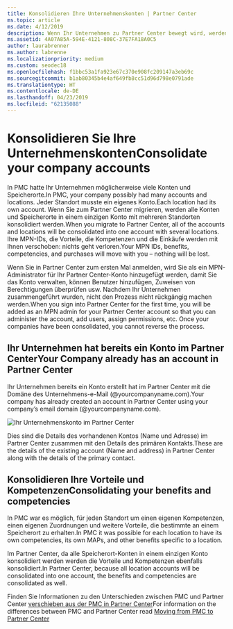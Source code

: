 ```yaml
---
title: Konsolidieren Ihre Unternehmenskonten | Partner Center
ms.topic: article
ms.date: 4/12/2019
description: Wenn Ihr Unternehmen zu Partner Center bewegt wird, werden alle Konten in einem einzigen Konto zusammengefasst.
ms.assetid: 4A07A85A-594E-4121-808C-37E7FA18A0C5
author: laurabrenner
ms.author: labrenne
ms.localizationpriority: medium
ms.custom: seodec18
ms.openlocfilehash: f1bbc53a1fa923e67c370e908fc209147a3eb69c
ms.sourcegitcommit: b1ab80345b4e4af649fb8cc51d96d798e0791ade
ms.translationtype: HT
ms.contentlocale: de-DE
ms.lasthandoff: 04/23/2019
ms.locfileid: "62135088"
---
```

# <a name="consolidate-your-company-accounts"></a><span data-ttu-id="904b8-103">Konsolidieren Sie Ihre Unternehmenskonten</span><span class="sxs-lookup"><span data-stu-id="904b8-103">Consolidate your company accounts</span></span>

<span data-ttu-id="904b8-104">In PMC hatte Ihr Unternehmen möglicherweise viele Konten und Speicherorte.</span><span class="sxs-lookup"><span data-stu-id="904b8-104">In PMC, your company possibly had many accounts and locations.</span></span> <span data-ttu-id="904b8-105">Jeder Standort musste ein eigenes Konto.</span><span class="sxs-lookup"><span data-stu-id="904b8-105">Each location had its own account.</span></span> <span data-ttu-id="904b8-106">Wenn Sie zum Partner Center migrieren, werden alle Konten und Speicherorte in einem einzigen Konto mit mehreren Standorten konsolidiert werden.</span><span class="sxs-lookup"><span data-stu-id="904b8-106">When you migrate to Partner Center, all of the accounts and locations will be consolidated into one account with several locations.</span></span> <span data-ttu-id="904b8-107">Ihre MPN-IDs, die Vorteile, die Kompetenzen und die Einkäufe werden mit Ihnen verschoben: nichts geht verloren.</span><span class="sxs-lookup"><span data-stu-id="904b8-107">Your MPN IDs, benefits, competencies, and purchases will move with you – nothing will be lost.</span></span> 

<span data-ttu-id="904b8-108">Wenn Sie in Partner Center zum ersten Mal anmelden, wird Sie als ein MPN-Administrator für Ihr Partner Center-Konto hinzugefügt werden, damit Sie das Konto verwalten, können Benutzer hinzufügen, Zuweisen von Berechtigungen überprüfen usw. Nachdem Ihr Unternehmen zusammengeführt wurden, nicht den Prozess nicht rückgängig machen werden.</span><span class="sxs-lookup"><span data-stu-id="904b8-108">When you sign into Partner Center for the first time, you will be added as an MPN admin for your Partner Center account so that you can administer the account, add users, assign permissions, etc. Once your companies have been consolidated, you cannot reverse the process.</span></span>

## <a name="your-company-already-has-an-account-in-partner-center"></a><span data-ttu-id="904b8-109">Ihr Unternehmen hat bereits ein Konto im Partner Center</span><span class="sxs-lookup"><span data-stu-id="904b8-109">Your Company already has an account in Partner Center</span></span>

<span data-ttu-id="904b8-110">Ihr Unternehmen bereits ein Konto erstellt hat im Partner Center mit die Domäne des Unternehmens-e-Mail (@yourcompanyname.com).</span><span class="sxs-lookup"><span data-stu-id="904b8-110">Your company has already created an account in Partner Center using your company’s email domain (@yourcompanyname.com).</span></span>

![Ihr Unternehmenskonto im Partner Center](images/company1.png)

<span data-ttu-id="904b8-112">Dies sind die Details des vorhandenen Kontos (Name und Adresse) im Partner Center zusammen mit den Details des primären Kontakts.</span><span class="sxs-lookup"><span data-stu-id="904b8-112">These are the  details of the existing account (Name and address) in Partner Center along with the details of the primary contact.</span></span> 

## <a name="consolidating-your-benefits-and-competencies"></a><span data-ttu-id="904b8-113">Konsolidieren Ihre Vorteile und Kompetenzen</span><span class="sxs-lookup"><span data-stu-id="904b8-113">Consolidating your benefits and competencies</span></span>

<span data-ttu-id="904b8-114">In PMC war es möglich, für jeden Standort um einen eigenen Kompetenzen, einen eigenen Zuordnungen und weitere Vorteile, die bestimmte an einem Speicherort zu erhalten.</span><span class="sxs-lookup"><span data-stu-id="904b8-114">In PMC it was possible for each location to have its own competencies, its own MAPs, and other benefits specific to a location.</span></span>

<span data-ttu-id="904b8-115">Im Partner Center, da alle Speicherort-Konten in einem einzigen Konto konsolidiert werden werden die Vorteile und Kompetenzen ebenfalls konsolidiert.</span><span class="sxs-lookup"><span data-stu-id="904b8-115">In Partner Center, because all location accounts will be consolidated into one account, the benefits and competencies are consolidated as well.</span></span> 

<span data-ttu-id="904b8-116">Finden Sie Informationen zu den Unterschieden zwischen PMC und Partner Center [verschieben aus der PMC in Partner Center](pmc-to-partner-center.md)</span><span class="sxs-lookup"><span data-stu-id="904b8-116">For information on the differences between PMC and Partner Center read [Moving from PMC to Partner Center](pmc-to-partner-center.md)</span></span>